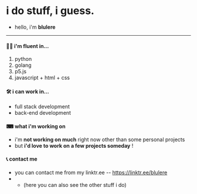 # i do stuff, i guess.

- hello, i'm **blulere**

---

#### 👩‍💻 i'm fluent in...
1. python
2. golang
3. p5.js
3. javascript + html + css

#### 🛠 i can work in...
- full stack development
- back-end development

#### ⌨ what i'm working on
- i'm **not working on much** right now other than some personal projects
- but **i'd love to work on a few projects someday** !

#### 📞 contact me
- you can contact me from my linktr\.ee -- https://linktr.ee/blulere
- - (here you can also see the other stuff i do)

<!---
BlueBlueTeam/BlueBlueTeam is a ✨ special ✨ repository because its `README.md` (this file) appears on your GitHub profile.
You can click the Preview link to take a look at your changes.
--->
